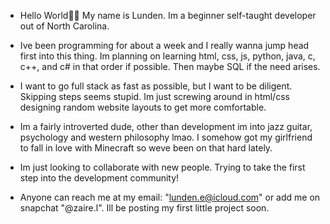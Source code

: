- Hello World✌🏿 My name is Lunden. Im a beginner self-taught developer out of North Carolina.

- Ive been programming for about a week and I really wanna jump head first into this thing. Im planning on learning 
   html, css, js, python, java, c, c++, and c# in that order if possible. Then maybe SQL if the need arises.

- I want to go full stack as fast as possible, but I want to be diligent. Skipping steps seems stupid. Im just screwing around in html/css 
   designing random website layouts to get more comfortable.
   
- Im a fairly introverted dude, other than development im into jazz guitar, psychology and western philosophy lmao. I somehow got my girlfriend
   to fall in love with Minecraft so weve been on that hard lately.
   
- Im just looking to collaborate with new people. Trying to take the first step into the development community!
  
- Anyone can reach me at my email: "lunden.e@icloud.com" or add me on snapchat "@zaire.l". Ill be posting my first little project soon.
